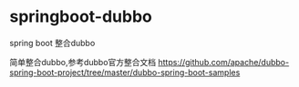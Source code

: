 # springboot-dubbo
spring boot 整合dubbo

简单整合dubbo,参考dubbo官方整合文档
https://github.com/apache/dubbo-spring-boot-project/tree/master/dubbo-spring-boot-samples
